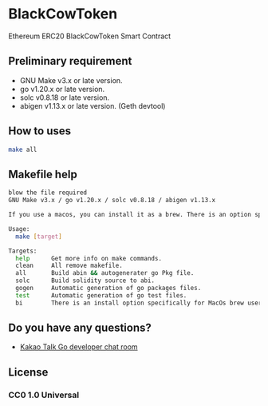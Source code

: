 # BlackCowToken

Ethereum ERC20 BlackCowToken Smart Contract

## Preliminary requirement

- GNU Make v3.x or late version.
- go v1.20.x or late version.
- solc v0.8.18 or late version.
- abigen v1.13.x or late version.  (Geth devtool)

## How to uses

```sh
make all
```

## Makefile help

```sh
blow the file required
GNU Make v3.x / go v1.20.x / solc v0.8.18 / abigen v1.13.x

If you use a macos, you can install it as a brew. There is an option specifically for Mac users.

Usage:
  make [target]

Targets:
  help      Get more info on make commands.
  clean     All remove makefile.
  all       Build abin && autogenerater go Pkg file.
  solc      Build solidity source to abi.
  gogen     Automatic generation of go packages files.
  test      Automatic generation of go test files.
  bi        There is an install option specifically for MacOs brew users.
```

## Do you have any questions?

- [Kakao Talk Go developer chat room](https://open.kakao.com/o/gd5mx3E)

## License

### CC0 1.0 Universal
